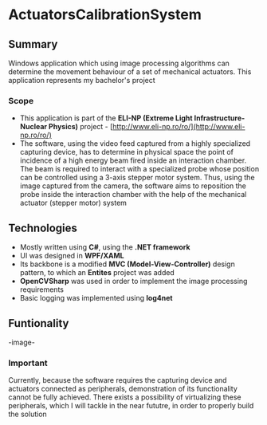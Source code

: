 # ActuatorsCalibrationSystem

## Summary

 Windows application which using image processing algorithms can determine the movement behaviour of a set of mechanical actuators. This application represents my bachelor's project
 
### Scope
- This application is part of the **ELI-NP (Extreme Light Infrastructure-Nuclear Physics)** project - [http://www.eli-np.ro/ro/](http://www.eli-np.ro/ro/)
- The software, using the video feed captured from a highly specialized capturing device, has to determine in physical space the point of incidence of a high energy beam fired inside an interaction chamber. The beam is required to interact with a specialized probe whose position can be controlled using a 3-axis stepper motor system. Thus, using the image captured from the camera, the software aims to reposition the probe inside the interaction chamber with the help of the mechanical actuator (stepper motor) system


## Technologies

- Mostly written using **C#**, using the **.NET framework**
- UI was designed in **WPF/XAML**
- Its backbone is a modified **MVC (Model-View-Controller)** design pattern, to which an **Entites** project was added
- **OpenCVSharp** was used in order to implement the image processing requirements
- Basic logging was implemented using **log4net**

## Funtionality
-image-
### Important
Currently, because the software requires the capturing device and actuators connected as peripherals, demonstration of its functionality cannot be fully achieved. There exists a possibility of virtualizing these peripherals, which I will tackle in the near fututre, in order to properly build the solution
<!--stackedit_data:
eyJoaXN0b3J5IjpbLTE5Njg2MzQ5MjhdfQ==
-->